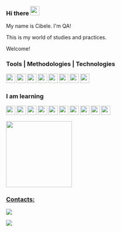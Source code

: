 ### Hi there <img src="https://media.giphy.com/media/hvRJCLFzcasrR4ia7z/giphy.gif" width="25" height="25">

My name is Cibele. I'm QA!

This is my world of studies and practices.

Welcome!

### Tools | Methodologies | Technologies

<img src="https://cdn.jsdelivr.net/gh/devicons/devicon/icons/git/git-original.svg" width="25" height="25"/> <img src="https://cdn.jsdelivr.net/gh/devicons/devicon/icons/github/github-original.svg" width="25" height="25"/>
 <img src="https://cdn.jsdelivr.net/gh/devicons/devicon/icons/jira/jira-original.svg" width="25" height="25"/>  <img src="https://cdn.jsdelivr.net/gh/devicons/devicon/icons/trello/trello-plain.svg" width="25" height="25"/> <img src="https://cdn.jsdelivr.net/gh/devicons/devicon/icons/vscode/vscode-plain.svg" width="25" height="25"/> <img src="https://cdn.jsdelivr.net/gh/devicons/devicon/icons/canva/canva-original.svg" width="25" height="25"/> <img src="https://seeklogo.com/images/S/scrum-logo-B057CBD9B8-seeklogo.com.png" width="25" height="25"/> <img src="https://cdn.jsdelivr.net/gh/devicons/devicon/icons/mysql/mysql-original.svg" width="25" height="25"/>


### I am learning

<img src="https://iconape.com/wp-content/files/gj/370774/svg/370774.svg" width="25" height="25"/> <img src="https://cdn.jsdelivr.net/gh/devicons/devicon/icons/ruby/ruby-original.svg" width="25" height="25"/> <img src="https://cdn.jsdelivr.net/gh/devicons/devicon/icons/rspec/rspec-original.svg" width="25" height="25"/> <img src="https://cdn.jsdelivr.net/gh/devicons/devicon/icons/cucumber/cucumber-plain.svg" width="25" height="25"/> <img src="https://cdn.jsdelivr.net/gh/devicons/devicon/icons/selenium/selenium-original.svg" width="25" height="25"/>
<img src="https://cdn.jsdelivr.net/gh/devicons/devicon/icons/jenkins/jenkins-original.svg" width="25" height="25"/> <img src="https://cdn.jsdelivr.net/gh/devicons/devicon/icons/javascript/javascript-original.svg" width="25" height="25"/> <img src="https://cdn.jsdelivr.net/gh/devicons/devicon/icons/python/python-original.svg" width="25" height="25"/> <img src="https://cdn.jsdelivr.net/gh/devicons/devicon/icons/jupyter/jupyter-original.svg" width="25" height="25"/> <img src="https://cdn.jsdelivr.net/gh/devicons/devicon/icons/anaconda/anaconda-original.svg" width="25" height="25"/> 

<div>
<a href="https://github.com/crmallmann">
<img height="180em" src="https://github-readme-stats.vercel.app/api/top-langs/?username=crmallmann&layout=compact&langs_count=7&theme=vue"/>
</div>

### Contacts:

<div>
  <!--
<a href = "mailto:contato@seu-usuário-aqui"><img src="https://img.shields.io/badge/Gmail-D14836?style=for-the-badge&logo=gmail&logoColor=white" target="_blank"></a>-->
<a href="https://www.linkedin.com/in/cibelemallmann/" target="_blank"><img src="https://img.shields.io/badge/-LinkedIn-%230077B5?style=for-the-badge&logo=linkedin&logoColor=white" target="_blank"></a>   
</div>

<!--
**crmallmann/crmallmann** is a ✨ _special_ ✨ repository because its `README.md` (this file) appears on your GitHub profile.

Here are some ideas to get you started:

- 🔭 I’m currently working on ...
- 🌱 I’m currently learning ...
- 👯 I’m looking to collaborate on ...
- 🤔 I’m looking for help with ...
- 💬 Ask me about ...
- 📫 How to reach me: ...
- 😄 Pronouns: ...
- ⚡ Fun fact: ...

Emojis -> https://gist.github.com/rxaviers/7360908

Ícone -> https://devicon.dev/

Tutorial -> https://www.alura.com.br/artigos/como-criar-um-readme-para-seu-perfil-github

README de projeto -> https://www.alura.com.br/artigos/escrever-bom-readme

-->

<p align="left">
  <img src="https://capsule-render.vercel.app/api?type=waving&color=gradient&height=60&section=footer"/>
</p>
